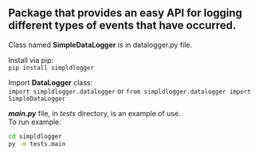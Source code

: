 ## Package that provides an easy API for logging different types of events that have occurred.

Class named **SimpleDataLogger** is in datalogger.py file.  

Install via pip:  
`pip install simpldlogger`

Import **DataLogger** class:  
`import simpldlogger.datalogger`
or
`from simpldlogger.datalogger import SimpleDataLogger`


***main.py*** file, in *tests* directory, is an example of use.  
To run example:
```bash
cd simpldlogger
py -m tests.main
```
<br>
